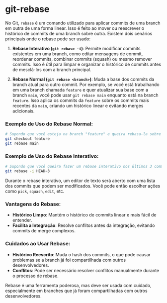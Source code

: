 # git-rebase


No Git, `rebase` é um comando utilizado para aplicar commits de uma branch em outra de uma forma linear. Isso é feito ao mover ou reescrever o histórico de commits de uma branch sobre outra. Existem dois cenários principais onde o rebase pode ser usado:

1. **Rebase Interativo (`git rebase -i`)**: Permite modificar commits existentes em uma branch, como editar mensagens de commit, reordenar commits, combinar commits (squash) ou mesmo remover commits. Isso é útil para limpar e organizar o histórico de commits antes de mesclá-los com a branch principal.

2. **Rebase Normal (`git rebase <branch>`)**: Muda a base dos commits da branch atual para outro commit. Por exemplo, se você está trabalhando em uma branch chamada `feature` e quer atualizar sua base com a branch `main`, você pode usar `git rebase main` enquanto está na branch `feature`. Isso aplica os commits da `feature` sobre os commits mais recentes da `main`, criando um histórico linear e evitando merges adicionais.

### Exemplo de Uso do Rebase Normal:

```sh
# Supondo que você esteja na branch "feature" e queira rebasa-la sobre "main"
git checkout feature
git rebase main
```

### Exemplo de Uso do Rebase Interativo:

```sh
# Supondo que você queira fazer um rebase interativo nos últimos 3 commits
git rebase -i HEAD~3
```

Durante o rebase interativo, um editor de texto será aberto com uma lista dos commits que podem ser modificados. Você pode então escolher ações como `pick`, `squash`, `edit`, etc.

### Vantagens do Rebase:
- **Histórico Limpo**: Mantém o histórico de commits linear e mais fácil de entender.
- **Facilita a Integração**: Resolve conflitos antes da integração, evitando commits de merge complexos.

### Cuidados ao Usar Rebase:
- **Histórico Reescrito**: Muda o hash dos commits, o que pode causar problemas se a branch já foi compartilhada com outros desenvolvedores.
- **Conflitos**: Pode ser necessário resolver conflitos manualmente durante o processo de rebase.

Rebase é uma ferramenta poderosa, mas deve ser usada com cuidado, especialmente em branches que já foram compartilhadas com outros desenvolvedores.
